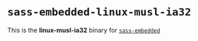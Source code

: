# `sass-embedded-linux-musl-ia32`

This is the **linux-musl-ia32** binary for [`sass-embedded`](https://www.npmjs.com/package/sass-embedded)
